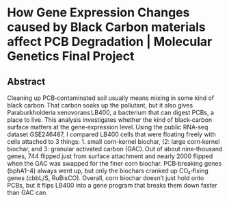 # How Gene Expression Changes caused by Black Carbon materials affect PCB Degradation | Molecular Genetics Final Project

## Abstract
Cleaning up PCB‑contaminated soil usually means mixing in some kind of black carbon. That carbon soaks up the pollutant, but it also gives Paraburkholderia xenovorans LB400, a bacterium that can  digest PCBs, a place to live. This analysis investigates whether the kind of black‑carbon surface matters at the gene‑expression level. Using the public RNA‑seq dataset GSE246487, I compared LB400 cells that were floating freely with cells attached to 3 things: 1. small corn‑kernel biochar, (2: large corn‑kernel biochar, and 3: granular activated carbon (GAC). Out of about nine‑thousand genes, 744 flipped just from surface attachment and nearly 2000 flipped when the GAC was swapped for the finer corn biochar. PCB‑breaking genes (bphA1–4) always went up, but only the biochars cranked up CO₂‑fixing genes (cbbL/S, RuBisCO). Overall, corn biochar doesn’t just hold onto PCBs, but it flips LB400 into a gene program that breaks them down faster than GAC can.
